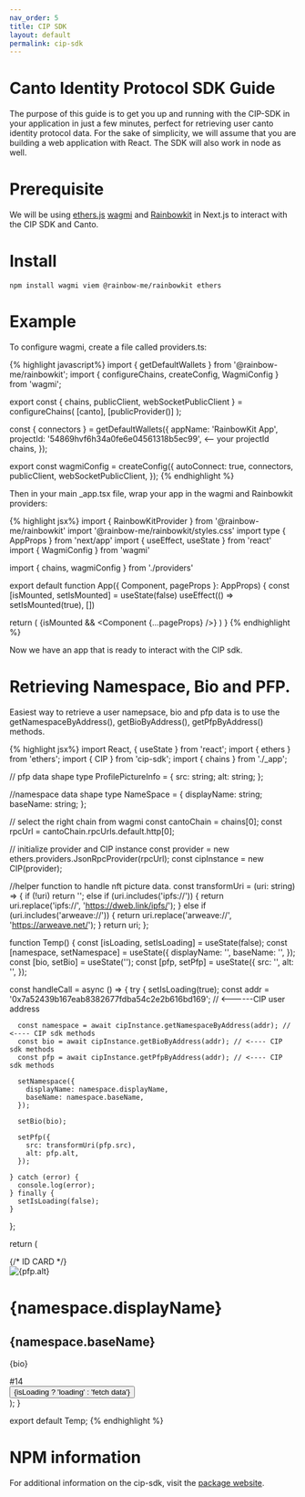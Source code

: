 ```yaml
---
nav_order: 5
title: CIP SDK
layout: default
permalink: cip-sdk
---
```


# Canto Identity Protocol SDK Guide

The purpose of this guide is to get you up and running with the CIP-SDK in your application in just a few minutes, perfect for retrieving user canto identity protocol data. For the sake of simplicity, we will assume that you are building a web application with React. The SDK will also work in node as well. 

# Prerequisite
We will be using [ethers.js](https://docs.ethers.org/v5/) [wagmi](https://wagmi.sh/) and [Rainbowkit](https://www.rainbowkit.com) in Next.js to interact with the CIP SDK and Canto.

# Install
```
npm install wagmi viem @rainbow-me/rainbowkit ethers
```

# Example
To configure wagmi, create a file called providers.ts:

{% highlight javascript%}
import { getDefaultWallets } from '@rainbow-me/rainbowkit';
import { configureChains, createConfig, WagmiConfig } from 'wagmi';

export const { chains, publicClient, webSocketPublicClient } = configureChains(
  [canto],
  [publicProvider()]
);

const { connectors } = getDefaultWallets({
  appName: 'RainbowKit App',
  projectId: '54869hvf6h34a0fe6e04561318b5ec99', <-- your projectId
  chains,
});

export const wagmiConfig = createConfig({
  autoConnect: true,
  connectors,
  publicClient,
  webSocketPublicClient,
});
{% endhighlight %}

Then in your main _app.tsx file, wrap your app in the wagmi and Rainbowkit providers:

{% highlight jsx%}
import { RainbowKitProvider } from '@rainbow-me/rainbowkit'
import '@rainbow-me/rainbowkit/styles.css'
import type { AppProps } from 'next/app'
import { useEffect, useState } from 'react'
import { WagmiConfig } from 'wagmi'

import { chains, wagmiConfig } from './providers'

export default function App({ Component, pageProps }: AppProps) {
  const [isMounted, setIsMounted] = useState(false)
  useEffect(() => setIsMounted(true), [])

  return (
    <WagmiConfig config={wagmiConfig}>
      <RainbowKitProvider chains={chains}>
        {isMounted && <Component {...pageProps} />}
      </RainbowKitProvider>
    </WagmiConfig>
  )
}
{% endhighlight %}

Now we have an app that is ready to interact with the CIP sdk. 


# Retrieving Namespace, Bio and PFP.

Easiest way to retrieve a user namepsace, bio and pfp data is to use the getNamespaceByAddress(), getBioByAddress(), getPfpByAddress() methods. 

{% highlight jsx%}
import React, { useState } from 'react';
import { ethers } from 'ethers';
import { CIP } from 'cip-sdk';
import { chains } from './_app';

// pfp data shape
type ProfilePictureInfo = {
  src: string;
  alt: string;
};

//namespace data shape
type NameSpace = {
  displayName: string;
  baseName: string;
};

// select the right chain from wagmi
const cantoChain = chains[0];
const rpcUrl = cantoChain.rpcUrls.default.http[0];

// initialize provider and CIP instance
const provider = new ethers.providers.JsonRpcProvider(rpcUrl);
const cipInstance = new CIP(provider);

//helper function to handle nft picture data. 
const transformUri = (uri: string) => {
  if (!uri) return '';
  else if (uri.includes('ipfs://')) {
    return uri.replace('ipfs://', 'https://dweb.link/ipfs/');
  } else if (uri.includes('arweave://')) {
    return uri.replace('arweave://', 'https://arweave.net/');
  }
  return uri;
};

function Temp() {
  const [isLoading, setIsLoading] = useState(false);
  const [namespace, setNamespace] = useState<NameSpace>({
    displayName: '',
    baseName: '',
  });
  const [bio, setBio] = useState('');
  const [pfp, setPfp] = useState<ProfilePictureInfo>({
    src: '',
    alt: '',
  });

  const handleCall = async () => {
    try {
      setIsLoading(true);
      const addr = '0x7a52439b167eab8382677fdba54c2e2b616bd169'; // <------CIP user address
      
      const namespace = await cipInstance.getNamespaceByAddress(addr); // <---- CIP sdk methods
      const bio = await cipInstance.getBioByAddress(addr); // <---- CIP sdk methods
      const pfp = await cipInstance.getPfpByAddress(addr); // <---- CIP sdk methods
  
      setNamespace({
        displayName: namespace.displayName,
        baseName: namespace.baseName,
      });
  
      setBio(bio);
  
      setPfp({
        src: transformUri(pfp.src),
        alt: pfp.alt,
      });
  
    } catch (error) {
      console.log(error);
    } finally {
      setIsLoading(false);
    }
  };
  

  return (
    <div className='mt-20 flex justify-center align-middle'>
      <div className=''>
        {/* ID CARD */}
        <div
          id='shared-id'
          className='m-auto flex max-w-xl flex-col bg-idCard py-3 px-3'
        >
          <div className='mr-4 flex-shrink-0'></div>
          <div className='flex h-[345px] w-[345px] flex-col items-center justify-between bg-white p-3'>
            <img
              src={pfp.src}
              height={90}
              width={135}
              alt={pfp.alt}
              className='rounded-full'
            />
            <h1 className='mb-1 mt-4 break-words text-2xl'>{namespace.displayName}</h1>
            <h2 className='text-md mb-2 text-gray-400'>{namespace.baseName}</h2>
            <p className='flex-grow text-sm'>{bio}</p>
          </div>
          <div className='mt-1.5 flex justify-between'>
            <div className='mt-1 text-xl font-light text-white'>#14</div>
            <div className='text-md font-light text-white'>
            </div>
            <div
              onClick={handleCall}
              className='items-center bg-slate-600 text-white'
            >
              <button className='rounded bg-slate-500 py-2 px-4 font-bold text-white hover:bg-slate-700'>
                {isLoading ? 'loading' : 'fetch data'}
              </button>
            </div>
          </div>
        </div>
      </div>
    </div>
  );
}

export default Temp;
{% endhighlight %}

# NPM information
For additional information on the cip-sdk, visit the [package website](https://www.npmjs.com/package/cip-sdk).